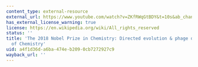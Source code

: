 ```yaml
---
content_type: external-resource
external_url: https://www.youtube.com/watch?v=ZKfRWqGtBDY&t=10s&ab_channel=Chemical%26EngineeringNews
has_external_license_warning: true
license: https://en.wikipedia.org/wiki/All_rights_reserved
status: ''
title: 'The 2018 Nobel Prize in Chemistry: Directed evolution & phage display--Speaking
  of Chemistry'
uid: a4f1d36d-a6ba-474e-b209-0cb7272927c9
wayback_url: ''
---
```

